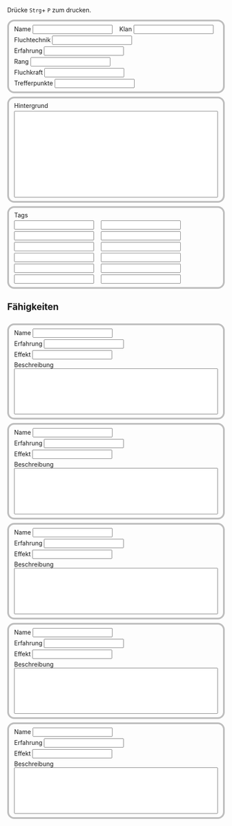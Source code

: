 Drücke `Strg`+ `P` zum drucken.

<div class="character-sheet">
  <div>
    <label>Name <input type="text" /></label>
    <label>Klan <input type="text" /></label>
    <label>Fluchtechnik <input type="text" /></label>
    <label>Erfahrung <input type="text" /></label>
    <label>Rang <input type="text" /></label>
    <label>Fluchkraft <input type="text" /></label>
    <label>Trefferpunkte <input type="text" /></label>
  </div>
  <div>
    <label>Hintergrund</label>
    <textarea></textarea>
  </div>
  <div>
    <label style="width: 100%">Tags</label>
    <input type="text" />
    <input type="text" />
    <input type="text" />
    <input type="text" />
    <input type="text" />
    <input type="text" />
    <input type="text" />
    <input type="text" />
    <input type="text" />
    <input type="text" />
    <input type="text" />
    <input type="text" />
  </div>
</div>

<div class="jujutsu">
  <h2>Fähigkeiten</h2>
  <div>
    <label>Name <input type="text" /></label>
    <label>Erfahrung <input type="text" /></label>
    <label>Effekt <input type="text" /></label>
    <label style="width:100%">Beschreibung <textarea style="width:100%;resize:none;height:8em"></textarea></label>
  </div>
  <div>
    <label>Name <input type="text" /></label>
    <label>Erfahrung <input type="text" /></label>
    <label>Effekt <input type="text" /></label>
    <label style="width:100%">Beschreibung <textarea style="width:100%;resize:none;height:8em"></textarea></label>
  </div>
  <div>
    <label>Name <input type="text" /></label>
    <label>Erfahrung <input type="text" /></label>
    <label>Effekt <input type="text" /></label>
    <label style="width:100%">Beschreibung <textarea style="width:100%;resize:none;height:8em"></textarea></label>
  </div>
  <div>
    <label>Name <input type="text" /></label>
    <label>Erfahrung <input type="text" /></label>
    <label>Effekt <input type="text" /></label>
    <label style="width:100%">Beschreibung <textarea style="width:100%;resize:none;height:8em"></textarea></label>
  </div>
  <div>
    <label>Name <input type="text" /></label>
    <label>Erfahrung <input type="text" /></label>
    <label>Effekt <input type="text" /></label>
    <label style="width:100%">Beschreibung <textarea style="width:100%;resize:none;height:8em"></textarea></label>
  </div>
</div>

<style>
  @media print {
    .character-sheet {
      max-height: 100vh !important;
    }

    .markdown-body > p,
    .markdown-body > h1,
    .markdown-body > .footer {
      display: none !important;
      visibility: collapse !important;
    }
  }

  .character-sheet {
    display: flex;
    flex-direction: column;
    gap: 0.5rem;
  }

  .character-sheet > div > textarea {
    width: 100%;
    height: 200px;
    resize: none;
  }

  .character-sheet > div,
  .jujutsu > div {
    page-break-inside: avoid;
    border: 4px solid #00000040;
    border-radius: 1rem;
    padding: 0.5rem 0.75rem;
    display: flex;
    gap: 0.25rem 1rem;
    flex-direction: row;
    flex-wrap: wrap;
  }

  .character-sheet > div p {
    margin: 0.2rem 0;
  }

  .jujutsu {
    page-break-inside: avoid;
    display: flex;
    flex-direction: column;
    gap: 0.5rem;
    margin: 0 auto;
  }

  h1>a, h2>a, h3>a, h4>a, h5>a, h6>a {
    display: none;
  }
</style>
